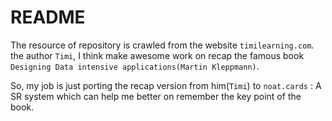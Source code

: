 # README

The resource of repository is crawled from the website `timilearning.com`. the author `Timi`, I think make awesome work
on recap the famous book `Designing Data intensive applications(Martin Kleppmann)`.

So, my job is just porting the recap version from him(`Timi`) to `noat.cards` : A SR system which can help me better on
remember the key point of the book. 
